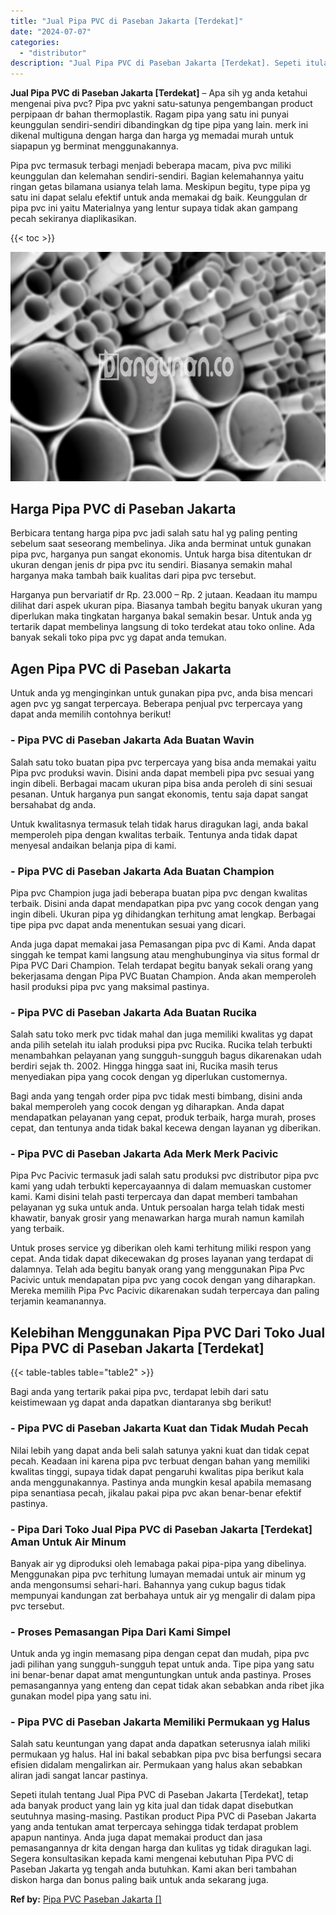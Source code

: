 ```yaml
---
title: "Jual Pipa PVC di Paseban Jakarta [Terdekat]"
date: "2024-07-07"
categories: 
  - "distributor"
description: "Jual Pipa PVC di Paseban Jakarta [Terdekat]. Sepeti itulah tentang Jual Pipa PVC di Paseban Jakarta [Terdekat], tetap ada banyak product yang lain yg kita..."
---
```


**Jual Pipa PVC di Paseban Jakarta \[Terdekat\]** – Apa sih yg anda ketahui mengenai piva pvc? Pipa pvc yakni satu-satunya pengembangan product perpipaan dr bahan thermoplastik. Ragam pipa yang satu ini punyai keunggulan sendiri-sendiri dibandingkan dg tipe pipa yang lain. merk ini dikenal multiguna dengan harga dan harga yg memadai murah untuk siapapun yg berminat menggunakannya.

Pipa pvc termasuk terbagi menjadi beberapa macam, piva pvc miliki keunggulan dan kelemahan sendiri-sendiri. Bagian kelemahannya yaitu ringan getas bilamana usianya telah lama. Meskipun begitu, type pipa yg satu ini dapat selalu efektif untuk anda memakai dg baik. Keunggulan dr pipa pvc ini yaitu Materialnya yang lentur supaya tidak akan gampang pecah sekiranya diaplikasikan.

{{< toc >}}

![Jual Pipa PVC di Paseban Jakarta [Terdekat]](/images/jaul-pipa-pvc-58.png)

## Harga Pipa PVC di Paseban Jakarta

Berbicara tentang harga pipa pvc jadi salah satu hal yg paling penting sebelum saat seseorang membelinya. Jika anda berminat untuk gunakan pipa pvc, harganya pun sangat ekonomis. Untuk harga bisa ditentukan dr ukuran dengan jenis dr pipa pvc itu sendiri. Biasanya semakin mahal harganya maka tambah baik kualitas dari pipa pvc tersebut.

Harganya pun bervariatif dr Rp. 23.000 – Rp. 2 jutaan. Keadaan itu mampu dilihat dari aspek ukuran pipa. Biasanya tambah begitu banyak ukuran yang diperlukan maka tingkatan harganya bakal semakin besar. Untuk anda yg tertarik dapat membelinya langsung di toko terdekat atau toko online. Ada banyak sekali toko pipa pvc yg dapat anda temukan.

## Agen Pipa PVC di Paseban Jakarta

Untuk anda yg menginginkan untuk gunakan pipa pvc, anda bisa mencari agen pvc yg sangat terpercaya. Beberapa penjual pvc terpercaya yang dapat anda memilih contohnya berikut!

### \- Pipa PVC di Paseban Jakarta Ada Buatan Wavin

Salah satu toko buatan pipa pvc terpercaya yang bisa anda memakai yaitu Pipa pvc produksi wavin. Disini anda dapat membeli pipa pvc sesuai yang ingin dibeli. Berbagai macam ukuran pipa bisa anda peroleh di sini sesuai pesanan. Untuk harganya pun sangat ekonomis, tentu saja dapat sangat bersahabat dg anda.

Untuk kwalitasnya termasuk telah tidak harus diragukan lagi, anda bakal memperoleh pipa dengan kwalitas terbaik. Tentunya anda tidak dapat menyesal andaikan belanja pipa di kami.

### \- Pipa PVC di Paseban Jakarta Ada Buatan Champion

Pipa pvc Champion juga jadi beberapa buatan pipa pvc dengan kwalitas terbaik. Disini anda dapat mendapatkan pipa pvc yang cocok dengan yang ingin dibeli. Ukuran pipa yg dihidangkan terhitung amat lengkap. Berbagai tipe pipa pvc dapat anda menentukan sesuai yang dicari.

Anda juga dapat memakai jasa Pemasangan pipa pvc di Kami. Anda dapat singgah ke tempat kami langsung atau menghubunginya via situs formal dr Pipa PVC Dari Champion. Telah terdapat begitu banyak sekali orang yang bekerjasama dengan Pipa PVC Buatan Champion. Anda akan memperoleh hasil produksi pipa pvc yang maksimal pastinya.

### \- Pipa PVC di Paseban Jakarta Ada Buatan Rucika

Salah satu toko merk pvc tidak mahal dan juga memiliki kwalitas yg dapat anda pilih setelah itu ialah produksi pipa pvc Rucika. Rucika telah terbukti menambahkan pelayanan yang sungguh-sungguh bagus dikarenakan udah berdiri sejak th. 2002. Hingga hingga saat ini, Rucika masih terus menyediakan pipa yang cocok dengan yg diperlukan customernya.

Bagi anda yang tengah order pipa pvc tidak mesti bimbang, disini anda bakal memperoleh yang cocok dengan yg diharapkan. Anda dapat mendapatkan pelayanan yang cepat, produk terbaik, harga murah, proses cepat, dan tentunya anda tidak bakal kecewa dengan layanan yg diberikan.

### \- Pipa PVC di Paseban Jakarta Ada Merk Merk Pacivic

Pipa Pvc Pacivic termasuk jadi salah satu produksi pvc distributor pipa pvc kami yang udah terbukti kepercayaannya di dalam memuaskan customer kami. Kami disini telah pasti terpercaya dan dapat memberi tambahan pelayanan yg suka untuk anda. Untuk persoalan harga telah tidak mesti khawatir, banyak grosir yang menawarkan harga murah namun kamilah yang terbaik.

Untuk proses service yg diberikan oleh kami terhitung miliki respon yang cepat. Anda tidak dapat dikecewakan dg proses layanan yang terdapat di dalamnya. Telah ada begitu banyak orang yang menggunakan Pipa Pvc Pacivic untuk mendapatan pipa pvc yang cocok dengan yang diharapkan. Mereka memilih Pipa Pvc Pacivic dikarenakan sudah terpercaya dan paling terjamin keamanannya.

## Kelebihan Menggunakan Pipa PVC Dari Toko Jual Pipa PVC di Paseban Jakarta \[Terdekat\]

{{< table-tables table="table2" >}}

Bagi anda yang tertarik pakai pipa pvc, terdapat lebih dari satu keistimewaan yg dapat anda dapatkan diantaranya sbg berikut!

### \- Pipa PVC di Paseban Jakarta Kuat dan Tidak Mudah Pecah

Nilai lebih yang dapat anda beli salah satunya yakni kuat dan tidak cepat pecah. Keadaan ini karena pipa pvc terbuat dengan bahan yang memiliki kwalitas tinggi, supaya tidak dapat pengaruhi kwalitas pipa berikut kala anda menggunakannya. Pastinya anda mungkin kesal apabila memasang pipa senantiasa pecah, jikalau pakai pipa pvc akan benar-benar efektif pastinya.

### \- Pipa Dari Toko Jual Pipa PVC di Paseban Jakarta \[Terdekat\] Aman Untuk Air Minum

Banyak air yg diproduksi oleh lemabaga pakai pipa-pipa yang dibelinya. Menggunakan pipa pvc terhitung lumayan memadai untuk air minum yg anda mengonsumsi sehari-hari. Bahannya yang cukup bagus tidak mempunyai kandungan zat berbahaya untuk air yg mengalir di dalam pipa pvc tersebut.

### \- Proses Pemasangan Pipa Dari Kami Simpel

Untuk anda yg ingin memasang pipa dengan cepat dan mudah, pipa pvc jadi pilihan yang sungguh-sungguh tepat untuk anda. Tipe pipa yang satu ini benar-benar dapat amat menguntungkan untuk anda pastinya. Proses pemasangannya yang enteng dan cepat tidak akan sebabkan anda ribet jika gunakan model pipa yang satu ini.

### \- Pipa PVC di Paseban Jakarta Memiliki Permukaan yg Halus

Salah satu keuntungan yang dapat anda dapatkan seterusnya ialah miliki permukaan yg halus. Hal ini bakal sebabkan pipa pvc bisa berfungsi secara efisien didalam mengalirkan air. Permukaan yang halus akan sebabkan aliran jadi sangat lancar pastinya.

Sepeti itulah tentang Jual Pipa PVC di Paseban Jakarta \[Terdekat\], tetap ada banyak product yang lain yg kita jual dan tidak dapat disebutkan seutuhnya masing-masing. Pastikan product Pipa PVC di Paseban Jakarta yang anda tentukan amat terpercaya sehingga tidak terdapat problem apapun nantinya. Anda juga dapat memakai product dan jasa pemasangannya dr kita dengan harga dan kulitas yg tidak diragukan lagi. Segera konsultasikan kepada kami mengenai kebutuhan Pipa PVC di Paseban Jakarta yg tengah anda butuhkan. Kami akan beri tambahan diskon harga dan bonus paling baik untuk anda sekarang juga.

**Ref by:** [Pipa PVC Paseban Jakarta []](https://id.wikipedia.org/wiki/Pipa)
